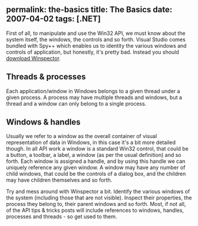 permalink: the-basics
title: The Basics
date: 2007-04-02
tags: [.NET]
---
First of all, to manipulate and use the Win32 API, we must know about the system itself, the windows, the controls and so forth. Visual Studio comes bundled with Spy++ which enables us to identity the various windows and controls of application, but honestly, it's pretty bad. Instead you should [download Winspector](http://www.windows-spy.com/).

<!-- more -->

## Threads & processes

Each application/window in Windows belongs to a given thread under a given process. A process may have multiple threads and windows, but a thread and a window can only belong to a single process.

## Windows & handles

Usually we refer to a window as the overall container of visual representation of data in Windows, in this case it's a bit more detailed though. In all API work a window is a standard Win32 control, that could be a button, a toolbar, a label, a window (as per the usual definition) and so forth. Each window is assigned a handle, and by using this handle we can uniquely reference any given window. A window may have any number of child windows, that could be the controls of a dialog box, and the children may have children themselves and so forth.

Try and mess around with Winspector a bit. Identify the various windows of the system (including those that are not visible). Inspect their properties, the process they belong to, their parent windows and so forth. Most, if not all, of the API tips & tricks posts will include references to windows, handles, processes and threads - so get used to them.

